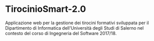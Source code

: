 # TirocinioSmart-2.0
Applicazione web per la gestione dei tirocini formativi sviluppata per il Dipartimento di Informatica dell'Università degli Studi di Salerno nel contesto del corso di Ingegneria del Software 2017/18.
